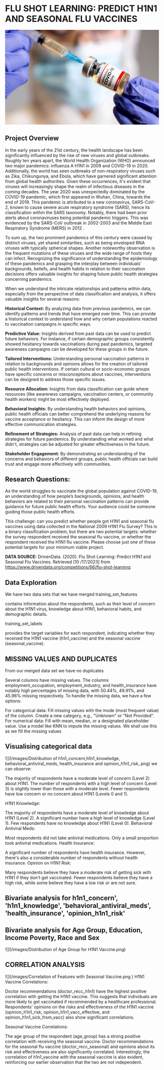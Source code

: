
#  FLU SHOT LEARNING: PREDICT H1N1 AND SEASONAL FLU VACCINES
![](/images/vaccine.jpg)


## Project Overview
In the early years of the 21st century, the health landscape has been significantly influenced by the rise of new viruses and global outbreaks. Roughly ten years apart, the World Health Organization (WHO) announced two major pandemics: influenza A H1N1 in 2009 and COVID-19 in 2020. Additionally, the world has seen outbreaks of non-respiratory viruses such as Zika, Chikungunya, and Ebola, which have garnered significant attention from global health authorities. Given these occurrences, it's evident that viruses will increasingly shape the realm of infectious diseases in the coming decades.
The year 2020 was unexpectedly dominated by the COVID-19 pandemic, which first appeared in Wuhan, China, towards the end of 2019. This pandemic is attributed to a new coronavirus, SARS-CoV-2, known to cause severe acute respiratory syndrome (SARS), hence its classification within the SARS taxonomy. Notably, there had been prior alerts about coronaviruses being potential pandemic triggers. This was evidenced by the SARS-CoV outbreak in 2002-2003 and the Middle East Respiratory Syndrome (MERS) in 2012 .

To sum up, the two prominent pandemics of this century were caused by distinct viruses, yet shared similarities, such as being enveloped RNA viruses with typically spherical shapes. Another noteworthy observation is the frequent mutations of these viruses and the wide range of hosts they can infect. Recognizing the significance of understanding the epidemiology of these pandemics and grasping the interplay between individuals' backgrounds, beliefs, and health habits in relation to their vaccination decisions offers valuable insights for shaping future public health strategies concerning pandemics.

When we understand the intricate relationships and patterns within data, especially from the perspective of data classification and analysis, it offers valuable insights for several reasons:

**Historical Context:** By analyzing data from previous pandemics, we can identify patterns and trends that have emerged over time. This can provide a historical context to understand how and why certain populations reacted to vaccination campaigns in specific ways.

**Predictive Value:** Insights derived from past data can be used to predict future behaviors. For instance, if certain demographic groups consistently showed hesitancy towards vaccinations during past pandemics, targeted awareness campaigns can be developed for these groups in the future.

**Tailored Interventions:** Understanding personal vaccination patterns in relation to backgrounds and opinions allows for the creation of tailored public health interventions. If certain cultural or socio-economic groups have specific concerns or misconceptions about vaccines, interventions can be designed to address those specific issues.

**Resource Allocation:** Insights from data classification can guide where resources (like awareness campaigns, vaccination centers, or community health workers) might be most effectively deployed.

**Behavioral Insights:** By understanding health behaviors and opinions, public health officials can better comprehend the underlying reasons for vaccine acceptance or hesitancy. This can inform the design of more effective communication strategies.

**Refinement of Strategies:** Analysis of past data can help in refining strategies for future pandemics. By understanding what worked and what didn't, strategies can be adjusted for greater effectiveness in the future.

**Stakeholder Engagement:** By demonstrating an understanding of the concerns and behaviors of different groups, public health officials can build trust and engage more effectively with communities.


## Research Questions:
As the world struggles to vaccinate the global population against COVID-19, an understanding of how people’s backgrounds, opinions, and health behaviors are related to their personal vaccination patterns can provide guidance for future public health efforts. Your audience could be someone guiding those public health efforts.

This challenge: can you predict whether people got H1N1 and seasonal flu vaccines using data collected in the National 2009 H1N1 Flu Survey? This is a binary classification problem, but there are two potential targets: whether the survey respondent received the seasonal flu vaccine, or whether the respondent received the H1N1 flu vaccine. Please choose just one of these potential targets for your minimum viable project.


 **DATA SOURCE:** DrivenData. (2020). Flu Shot Learning: Predict H1N1 and Seasonal Flu Vaccines. Retrieved [10 /17/2023] from https://www.drivendata.org/competitions/66/flu-shot-learning.

## Data Exploration
We have two data sets that we have merged
training_set_features

contains information about the respondents, such as their level of concern about the H1N1 virus, knowledge about H1N1, behavioral habits, and demographic details.

training_set_labels

provides the target variables for each respondent, indicating whether they received the H1N1 vaccine (h1n1_vaccine) and the seasonal vaccine (seasonal_vaccine).

## MISSING VALUES AND DUPLICATES

From our merged data set we have no duplicates

Several columns have missing values. The columns employment_occupation, employment_industry, and health_insurance have notably high percentages of missing data, with 50.44%, 49.91%, and 45.96% missing respectively. To handle the missing data, we have a few options:

For categorical data: Fill missing values with the mode (most frequent value) of the column. Create a new category, e.g., "Unknown" or "Not Provided". For numerical data: Fill with mean, median, or a designated placeholder value. Use a model like KNN to impute the missing values. We shall use this as we fill the missing values

## Visualising categorical data
![](/images/Distribution of h1n1_concern,h1n1_knowledge, behavioral_antiviral_meds, health_insurance and opinion_h1n1_risk,.png)
we can observe:

The majority of respondents have a moderate level of concern (Level 2) about H1N1. The number of respondents with a high level of concern (Level 3) is slightly lower than those with a moderate level. Fewer respondents have low concern or no concern about H1N1 (Levels 0 and 1).

H1N1 Knowledge:

The majority of respondents have a moderate level of knowledge about H1N1 (Level 2). A significant number have a high level of knowledge (Level 1). Few respondents have no knowledge about H1N1 (Level 0). Behavioral Antiviral Meds:

Most respondents did not take antiviral medications. Only a small proportion took antiviral medications. Health Insurance:

A significant number of respondents have health insurance. However, there's also a considerable number of respondents without health insurance. Opinion on H1N1 Risk:

Many respondents believe they have a moderate risk of getting sick with H1N1 if they don't get vaccinated. Fewer respondents believe they have a high risk, while some believe they have a low risk or are not sure.

## Bivariate analysis for h1n1_concern', 'h1n1_knowledge', 'behavioral_antiviral_meds', 'health_insurance', 'opinion_h1n1_risk'


## Bivariate analysis for Age Group, Education, Income Poverty, Race and Sex
![](/images/Distribution of Age Group for H1N1 Vaccine.png)

## CORRELATION ANALYSIS
![](/images/Correlation of Features with Seasonal Vaccine.png
)
H1N1 Vaccine Correlations:

Doctor recommendations (doctor_recc_h1n1) have the highest positive correlation with getting the H1N1 vaccine. This suggests that individuals are more likely to get vaccinated if recommended by a healthcare professional. Respondents' opinions on the risks and effectiveness of the H1N1 vaccine (opinion_h1n1_risk, opinion_h1n1_vacc_effective, and opinion_h1n1_sick_from_vacc) also show significant correlations.

Seasonal Vaccine Correlations:

The age group of the respondent (age_group) has a strong positive correlation with receiving the seasonal vaccine. Doctor recommendations for the seasonal flu vaccine (doctor_recc_seasonal) and opinions about its risk and effectiveness are also significantly correlated. Interestingly, the correlation of h1n1_vaccine with the seasonal vaccine is also evident, reinforcing our earlier observation that the two are not independent.
